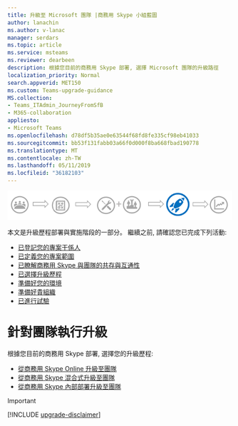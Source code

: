 ```yaml
---
title: 升級至 Microsoft 團隊 |商務用 Skype 小組藍圖
author: lanachin
ms.author: v-lanac
manager: serdars
ms.topic: article
ms.service: msteams
ms.reviewer: dearbeen
description: 根據您目前的商務用 Skype 部署, 選擇 Microsoft 團隊的升級路徑
localization_priority: Normal
search.appverid: MET150
ms.custom: Teams-upgrade-guidance
MS.collection:
- Teams_ITAdmin_JourneyFromSfB
- M365-collaboration
appliesto:
- Microsoft Teams
ms.openlocfilehash: d78df5b35ae0e63544f68fd8fe335cf98eb41033
ms.sourcegitcommit: bb53f131fabb03a66f0d000f8ba668fbad190778
ms.translationtype: MT
ms.contentlocale: zh-TW
ms.lasthandoff: 05/11/2019
ms.locfileid: "36182103"
---
```

![升級歷程階段, 重點是部署與實施階段](media/upgrade-banner-deployment.png "升級歷程階段, 重點是部署與實施階段")

本文是升級歷程部署與實施階段的一部分。 繼續之前, 請確認您已完成下列活動:

- [已登記您的專案干係人](upgrade-enlist-stakeholders.md)
- [已定義您的專案範圍](https://aka.ms/SkypetoTeams-Scope)
- [已瞭解商務用 Skype 與團隊的共存與互通性](https://aka.ms/SkypeToTeams-Coexist)
- [已選擇升級歷程](upgrade-and-coexistence-of-skypeforbusiness-and-teams.md)
- [準備好您的環境](https://aka.ms/SkypeToTeams-TechnicalReadiness)
- [準備好貴組織](https://aka.ms/SkypeToTeams-UserReadiness)
- [已進行試驗](https://aka.ms/SkypeToTeams-Pilot)

# <a name="perform-your-upgrade-to-teams"></a>針對團隊執行升級

根據您目前的商務用 Skype 部署, 選擇您的升級歷程:

- [從商務用 Skype Online 升級至團隊](https://aka.ms/SkypeToTeams-UpgradeOnline)
- [從商務用 Skype 混合式升級至團隊](https://aka.ms/SkypeToTeams-UpgradeHybrid)
- [從商務用 Skype 內部部署升級至團隊](https://aka.ms/SkypeToTeams-UpgradeOnPrem)

> [!IMPORTANT]
> [!INCLUDE [upgrade-disclaimer](includes/upgrade-disclaimer.md)]
